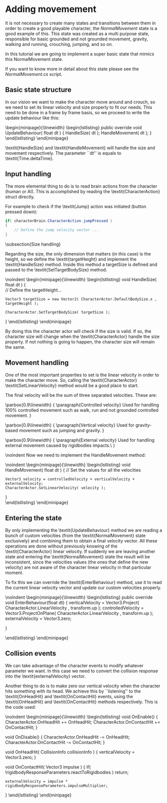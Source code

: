 # Adding movemement



It is not necessary to create many states and transitions between them in order to create a good playable character, the _NormalMovement_ state is a good example of this. This state was created as a multi purpose state, responsible for basic grounded and not grounded movement, gravity, walking and running, crouching, jumping, and so on.

In this tutorial we are going to implement a super basic state that mimics this NormalMovement state.

If you want to know more in detail about this state please see the _NormalMovement.cs_ script.

## Basic state structure

In our vision we want to make the character move around and crouch, so we need to set its linear velocity and size properly to fit our needs. This need to be done in a frame by frame basis, so we proceed to write the update behaviour like this:

\begin{minipage}{\linewidth} \begin{lstlisting} public override void UpdateBehaviour\( float dt \) { HandleSize\( dt \); HandleMovement\( dt \); } \end{lstlisting} \end{minipage}

\textit{HandleSize} and \textit{HandleMovement} will handle the size and movement respectively. The parameter \`\`dt'' is equals to \textit{Time.deltaTime}.

## Input handling

The more elemental thing to do is to read brain actions from the character \(human or AI\). This is accomplished by reading the \textit{CharacterAction} struct directly.

For example to check if the \textit{Jump} action was initiated \(button pressed down\):

```csharp
if( characterBrain.CharacterAction.jumpPressed )
{ 
    // Define the jump velocity vector ... 
}
```



\subsection{Size handling}

Regarding the size, the only dimension that matters \(in this case\) is the height, so we define the \textit{targetHeight} and implement the \textit{HandleSize} method. Inside this method a targetSize is defined and passed to the \textit{SetTargetBodySize} method.

\noindent \begin{minipage}{\linewidth} \begin{lstlisting} void HandleSize\( float dt \) {  
// Define the targetHeight...

```text
Vector3 targetSize = new Vector2( CharacterActor.DefaultBodySize.x , targetHeight );

CharacterActor.SetTargetBodySize( targetSize );
```

} \end{lstlisting} \end{minipage}

By doing this the character actor will check if the size is valid. If so, the character size will change when the \textit{CharacterActor} handle the size property. If not nothing is going to happen, the character size will remain the same.

## Movement handling

One of the most important properties to set is the linear velocity in order to make the character move. So, calling the \textit{CharacterActor} \textit{SetLinearVelocity} method would be a good place to start.

The final velocity will be the sum of three separated velocities. These are:

\parbox{0.9\linewidth} { \paragraph{Controlled velocity} Used for handling 100\% controlled movement such as walk, run and not grounded controlled movement. }

\parbox{0.9\linewidth} { \paragraph{Vertical velocity} Used for gravity-based movement such as jumping and gravity. }

\parbox{0.9\linewidth} { \paragraph{External velocity} Used for handling external movement caused by rigidbodies impacts.\ }

\noindent Now we need to implement the HandleMovement method:

\noindent \begin{minipage}{\linewidth} \begin{lstlisting} void HandleMovement\( float dt \) { // Set the values for all the velocities

```text
Vector3 velocity = controlledVelocity + verticalVelocity + externalVelocity;
CharacterActor.SetLinearVelocity( velocity );
```

}  
\end{lstlisting} \end{minipage}

## Entering the state

By only implementing the \textit{UpdateBehaviour} method we are reading a bunch of custom velocities \(from the \textit{NormalMovement} state exclusively\) and combining them to obtain a final velocity vector. All these operations are done without previously knowing of the \textit{CharacterActor} linear velocity. If suddenly we are leaving another state and entering the \textit{NormalMovement} state the result will be inconsistent, since the velocities values \(the ones that define the new velocity\) are not aware of the character linear velocity in that particular moment.

To fix this we can override the \textit{EnterBehaviour} method, use it to read the current linear velocity vector and update our custom velocities properly.

\noindent \begin{minipage}{\linewidth} \begin{lstlisting} public override void EnterBehaviour\(float dt\) { verticalVelocity = Vector3.Project\( CharacterActor.LinearVelocity , transform.up \); controlledVelocity = Vector3.ProjectOnPlane\( CharacterActor.LinearVelocity , transform.up \);  
externalVelocity = Vector3.zero;

}

\end{lstlisting} \end{minipage}

## Collision events

We can take advantage of the character events to modify whatever parameter we want. In this case we need to convert the collision response into the \textit{externalVelocity} vector.

Another thing to do is to make zero our vertical velocity when the character hits something with its head. We achieve this by \`\`listening'' to the \textit{OnHeadHit} and \textit{OnContactHit} events, using the \textit{OnHeadHit} and \textit{OnContactHit} methods respectively. This is the code used:

\noindent \begin{minipage}{\linewidth} \begin{lstlisting} void OnEnable\(\) { CharacterActor.OnHeadHit += OnHeadHit; CharacterActor.OnContactHit += OnContactHit; }

void OnDisable\(\) { CharacterActor.OnHeadHit -= OnHeadHit; CharacterActor.OnContactHit -= OnContactHit; }

void OnHeadHit\( CollisionInfo collisionInfo \) { verticalVelocity = Vector3.zero; }

void OnContactHit\( Vector3 impulse \) { if\( !rigidbodyResponseParameters.reactToRigidbodies \) return;

```text
externalVelocity = impulse * rigidbodyResponseParameters.impulseMultiplier;
```

} \end{lstlisting} \end{minipage}

